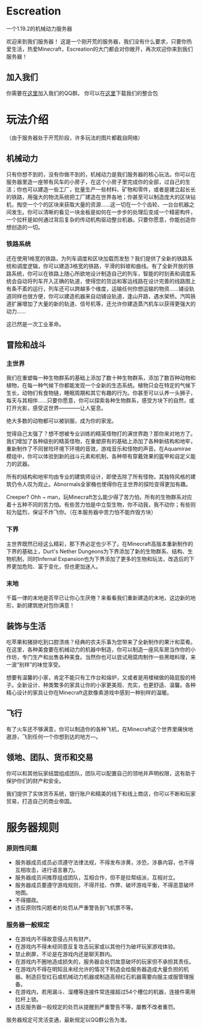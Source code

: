 # Escreation
一个1.19.2的机械动力服务器

欢迎来到我们服务器！
这是一个刚开荒的服务器，我们没有什么要求，只要你热爱生活，热爱Minecraft，Escreation的大门都会对你敞开，再次欢迎你来到我们服务器！

## 加入我们
你需要在[这里](http://server.edgw.cc)加入我们的QQ群。
你可以在[这里](http://files.edgw.cc/server-pack.7z)下载我们的整合包

# 玩法介绍

（由于服务器处于开荒阶段，许多玩法的图片都截自网络）

## 机械动力

只有你想不到的，没有你做不到的，机械动力是我们服务器的核心玩法。你可以在服务器里造一座带有风车的小房子，在这个小房子里完成你的全部，过自己的生活；你也可以建造一些工厂，批量生产一些材料、矿物和零件，或者是建立起长长的铁路，用强大的物流系统把工厂建造在世界各地；你甚至可以制造庞大的区块钻机，掏空一个个的区块来获取大量的资源......这一切在一个个齿轮、一台台机器之间发生。你可以清晰的看见一块金板是如何在一步步的处理后变成一个精密构件，一个拉杆是如何通过背后复杂的传动机构驱动整台机器。只要你愿意，你能创造你想创造的一切。

### 铁路系统

还在使用1格宽的铁路，为列车调度和区块加载而发愁？我们提供了全新的铁路系统和调度逻辑，你可以建造3格宽的铁路，平滑的斜坡和曲线。有了全新开放的铁路系统，你可以在铁路上随心所欲地设计制造自己的列车，智能的时刻表和调度系统会自动将列车开入正确的轨道，使得您的货运和客运线路在设计完善的线路图上有条不紊的运行，列车还可以跨越多个维度，运输任何你想运输的物资......铺设轨道同样也很方便，你可以建造机器来自动铺设轨道，逢山开路，遇水架桥。汽鸣铁道扩展增加了大量的新的轨道、信号机等，还允许你建造蒸汽机车以获得更强大的动力......

这已然是一次工业革命。

## 冒险和战斗

### 主世界

我们在重塑每一种生物群系的基础上添加了数十种生物群系，添加了数百种动物和植物，在每一种气候下你都能发现一个全新的生态系统。植物只会在特定的气候下生长，动物们有食物链，睡眠周期和其它有趣的行为。你甚至可以认养一头狮子，每天与其相伴......只要你愿意，你可以探索各种生物群系，感受方块下的自然，或打开光影，感受这世界————让人窒息。

绝大多数的动物都可以被驯服，成为你的家宠。

觉得自己太强了？想不想被专业训练的精英怪物打的满世界跑？那你来对地方了。我们增加了各种级别的精英怪物，在重塑原有的基础上添加了各种新结构和地牢，重新制作了不同冒险环境下环境的音效，游戏音乐和怪物的声音。在Aquamirae模组中，你可以体验到新的战斗元素和机制，各种带有穿戴效果的盔甲和自定义能力的武器。

所有的结构和地牢均由专业的建筑师设计，即使去除了所有怪物，其独特风格的建筑仍令人叹为观止。Abnormals全家桶也使得你在主世界的探险变得更加有趣。

Creeper? Ohh ~ man，玩Minecraft怎么能少得了苦力怕，所有的生物群系对应着十五种不同的苦力怕。有些苦力怕是中立型生物，你不动我，我不动你；有些则较为猛烈，保证不炸飞你。（在本服务器中苦力怕不能炸毁方块）

### 下界

主世界既然已经这么精彩，那下界必定也少不了。在Minecraft高版本重新制作的下界的基础上，Durt's Nether Dungeons为下界添加了新的生物群系、结构、生物机制，同时Infernal Expansion也为下界添加了更多的生物和玩法，改造后的下界更加危险、富于变化，但也更加迷人。

### 末地

千篇一律的末地是否早已让你心生厌倦？来看看我们重新建造的末地，这边新的地形，新的建筑绝对包你满意！

## 装饰与生活

吃苹果和猪排吃到口腔溃疡？经典的农夫乐事为您带来了全新制作的果汁和菜肴。在这里，各种美食要在机械动力的机器中制造，你可以制造一座风车房当作你的小作坊，专门生产和出售各种美食。当然你也可以尝试用腐肉制作一些黑暗料理，来一波“别样”的味觉享受。

想要有温馨的小家，肯定不能只有工作台和熔炉，又或者是用楼梯做的硌屁股的椅子。全新设计、种类繁多的家具让你的小家更美观、充实，也更舒适、温馨。各种精心设计的家具让你在Minecraft这款像素游戏中感到一种别样的温暖。

## 飞行

有了火车还不够满意，你可以制造你的各种飞机，在Minecraft这个世界里痛快地遨游，飞到任何一个你想到达的地方—。

## 领地、团队、货币和交易

你可以和其他玩家结盟组成团队，团队可以配置自己的领地并声明权限，这有助于保护你们的财产和安全。

我们提供了实体货币系统，银行账户和精美的线下和线上商店，你可以不断和玩家贸易，打造自己的商业帝国。

# 服务器规则

### 原则性问题

 - 服务器成员成员必须遵守法律法规，不得发布涉黄，涉恐，涉暴内容，也不得互相攻击，进行语言暴力。
 - 服务器成员间推荐组成团队，互相合作，但不是拉帮结派，互相对立。
 - 服务器成员要遵守游戏规则，不得开挂、作弊、破坏游戏平衡，不得恶意破坏地图。
 - 不得摄政。
 - 违反原则性问题者的处罚从严重警告到飞机票不等。

### 服务器一般规定

 - 在游戏内不得故意侵占共有财产。
 - 在游戏内不得未经同意反复攻击玩家或以其他行为破坏玩家游戏体验。
 - 禁止刷屏，不论是在游戏内还是聊天群内。
 - 在游戏内不圈地造成损失的，服务器会处罚故意破坏的玩家但不承担其责任。
 - 在游戏内不得在明知且未经允许的情况下制造会给服务器造成大量负担的机器。制造巨型红石或机械动力机器或制造高频红石机器需要向服主或服管理报备。
 - 在游戏内，若用漏斗、溜槽等连接件常连接超过54个槽位的机器，连接件需用拉杆上锁。
 - 违反服务器一般规定的处罚从提醒到严重警告不等，屡教不改者重罚。

服务器规定可灵活变通，最新规定以QQ群公告为准。
